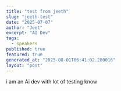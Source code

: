 ```yaml
---
title: "test from jeeth"
slug: "jeeth-test"
date: "2025-07-07"
author: "Jeet"
excerpt: "AI Dev"
tags:
  - speakers
published: true
featured: true
generated_at: "2025-08-01T06:41:02.280016"
layout: "post"
---
```


i am an Ai dev with lot of testing know